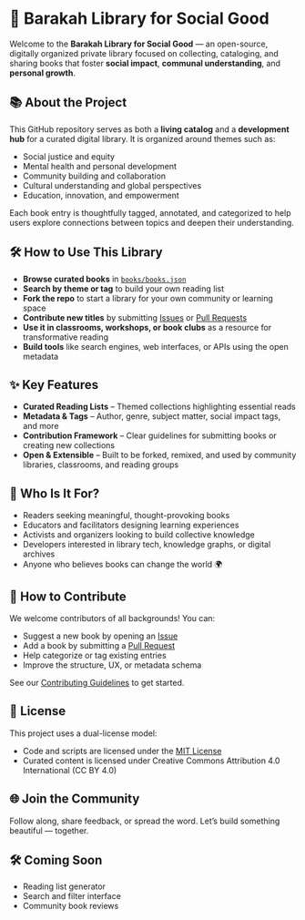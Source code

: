 # 🌱 Barakah Library for Social Good

Welcome to the **Barakah Library for Social Good** — an open-source, digitally organized private library focused on collecting, cataloging, and sharing books that foster **social impact**, **communal understanding**, and **personal growth**.

## 📚 About the Project

This GitHub repository serves as both a **living catalog** and a **development hub** for a curated digital library. It is organized around themes such as:

- Social justice and equity  
- Mental health and personal development  
- Community building and collaboration  
- Cultural understanding and global perspectives  
- Education, innovation, and empowerment  

Each book entry is thoughtfully tagged, annotated, and categorized to help users explore connections between topics and deepen their understanding.

## 🛠 How to Use This Library

- **Browse curated books** in [`books/books.json`](./books/books.json)
- **Search by theme or tag** to build your own reading list
- **Fork the repo** to start a library for your own community or learning space
- **Contribute new titles** by submitting [Issues](https://github.com/malikastudio/barakah/issues) or [Pull Requests](https://github.com/malikastudio/barakah/pulls)
- **Use it in classrooms, workshops, or book clubs** as a resource for transformative reading
- **Build tools** like search engines, web interfaces, or APIs using the open metadata

## ✨ Key Features

- **Curated Reading Lists** – Themed collections highlighting essential reads  
- **Metadata & Tags** – Author, genre, subject matter, social impact tags, and more  
- **Contribution Framework** – Clear guidelines for submitting books or creating new collections  
- **Open & Extensible** – Built to be forked, remixed, and used by community libraries, classrooms, and reading groups

## 👥 Who Is It For?

- Readers seeking meaningful, thought-provoking books  
- Educators and facilitators designing learning experiences  
- Activists and organizers looking to build collective knowledge  
- Developers interested in library tech, knowledge graphs, or digital archives  
- Anyone who believes books can change the world 🌍

## 🤝 How to Contribute

We welcome contributors of all backgrounds! You can:

- Suggest a new book by opening an [Issue](https://github.com/malikastudio/barakah/issues)
- Add a book by submitting a [Pull Request](https://github.com/malikastudio/barakah/pulls)
- Help categorize or tag existing entries
- Improve the structure, UX, or metadata schema

See our [Contributing Guidelines](CONTRIBUTING.md) to get started.

## 📄 License

This project uses a dual-license model:

- Code and scripts are licensed under the [MIT License](LICENSE-MIT.txt)  
- Curated content is licensed under Creative Commons Attribution 4.0 International (CC BY 4.0)

## 🌐 Join the Community

Follow along, share feedback, or spread the word. Let’s build something beautiful — together.

## 🛠 Coming Soon

- Reading list generator
- Search and filter interface
- Community book reviews
